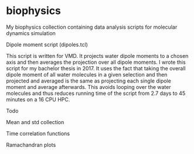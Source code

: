 # biophysics
My biophysics collection containing data analysis scripts for molecular dynamics simulation

Dipole moment script (dipoles.tcl)

This script is written for VMD. It projects water dipole moments to a chosen axis and then averages the projection over all dipole moments. I wrote this script for my bachelor thesis in 2017. It uses the fact that taking the overall dipole moment of all water molecules in a given selection and then projected and averaged is the same as projecting each single dipole moment and average afterwards. This avoids looping over the water molecules and thus reduces running time of the script from 2.7 days to 45 minutes on a 16 CPU HPC.

Todo

Mean and std collection

Time correlation functions

Ramachandran plots

